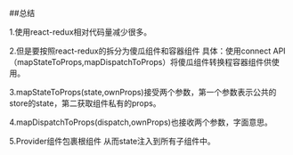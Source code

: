 ##总结

1.使用react-redux相对代码量减少很多。

2.但是要按照react-redux的拆分为傻瓜组件和容器组件 具体：使用connect API（mapStateToProps,mapDispatchToProps）将傻瓜组件转换程容器组件供使用。

3.mapStateToProps(state,ownProps)接受两个参数，第一个参数表示公共的store的state，第二获取组件私有的props。

4.mapDispatchToProps(dispatch,ownProps)也接收两个参数，字面意思。

5.Provider组件包裹根组件  从而state注入到所有子组件中。